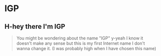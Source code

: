 # IGP

## H-hey there I'm IGP 
> You might be wondering about the name "IGP" 
y-yeah I know it doesn't make any sense but this is my first Internet name
I don't wanna change it. (I was probably high when I have chosen this name)
